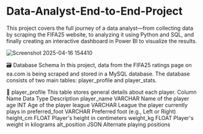 # Data-Analyst-End-to-End-Project

This project covers the full journey of a data analyst—from collecting data by scraping the FIFA25 website, to analyzing it using Python and SQL, and finally creating an interactive dashboard in Power BI to visualize the results.

![Screenshot 2025-04-16 154410](https://github.com/user-attachments/assets/6e4d3998-25b5-4a11-83da-ebdcf1bba14f)

🗃️ Database Schema
In this project, data from the FIFA25 ratings page on ea.com is being scraped and stored in a MySQL database. The database consists of two main tables: player_profile and player_stats.

🔹 player_profile
This table stores general details about each player.
Column Name	Data Type	Description
player_name	VARCHAR	Name of the player
age	INT	Age of the player
league	VARCHAR	League the player currently plays in
preferred_foot	VARCHAR	Preferred foot (e.g., Left or Right)
height_cm	FLOAT	Player's height in centimeters
weight_kg	FLOAT	Player's weight in kilograms
alt_position	JSON	Alternate playing positions 
